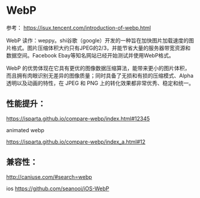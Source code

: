 # WebP

参考：
https://isux.tencent.com/introduction-of-webp.html

WebP 读作：weppy。shi谷歌（google）开发的一种旨在加快图片加载速度的图片格式。图片压缩体积大约只有JPEG的2/3，并能节省大量的服务器带宽资源和数据空间。Facebook Ebay等知名网站已经开始测试并使用WebP格式。

WebP 的优势体现在它具有更优的图像数据压缩算法，能带来更小的图片体积，而且拥有肉眼识别无差异的图像质量；同时具备了无损和有损的压缩模式、Alpha 透明以及动画的特性，在 JPEG 和 PNG 上的转化效果都非常优秀、稳定和统一。



## 性能提升：
https://isparta.github.io/compare-webp/index.html#12345

animated webp

https://isparta.github.io/compare-webp/index_a.html#12


## 兼容性：
http://caniuse.com/#search=webp

ios
https://github.com/seanooi/iOS-WebP

